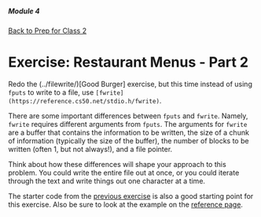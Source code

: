 ##### Module 4
[Back to Prep for Class 2](../../class2-prep#files-hex)
# Exercise: Restaurant Menus - Part 2

Redo the (../filewrite/)[Good Burger] exercise, but this time instead of using `fputs` to write to a file, use `[fwrite](https://reference.cs50.net/stdio.h/fwrite)`.

There are some important differences between `fputs` and `fwrite`. Namely, `fwrite` requires different arguments from `fputs`. The arguments for `fwrite` are a buffer that contains the information to be written, the size of a chunk of information (typically the size of the buffer), the number of blocks to be written (often 1, but not always!), and a file pointer.

Think about how these differences will shape your approach to this problem. You could write the entire file out at once, or you could iterate through the text and write things out one character at a time.

The starter code from the [previous exercise](../filewrite/) is also a good starting point for this exercise. Also be sure to look at the example on the [reference page](https://reference.cs50.net/stdio.h/fwrite).





